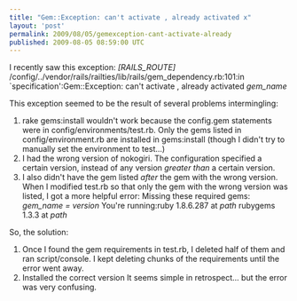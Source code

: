 ```yaml
---
title: "Gem::Exception: can't activate , already activated x"
layout: 'post'
permalink: 2009/08/05/gemexception-cant-activate-already
published: 2009-08-05 08:59:00 UTC
---
```

I recently saw this exception:
*[RAILS_ROUTE]* /config/../vendor/rails/railties/lib/rails/gem_dependency.rb:101:in `specification':Gem::Exception: can't activate , already activated *gem_name* 

This exception seemed to be the result of several problems intermingling:

1. rake gems:install wouldn't work because the config.gem statements were in config/environments/test.rb. Only the gems listed in config/environment.rb are installed in gems:install (though I didn't try to manually set the environment to test...)
2. I had the wrong version of nokogiri. The configuration specified a certain version, instead of any version _greater than_ a certain version.
3. I also didn't have the gem listed _after_ the gem with the wrong version. When I modified test.rb so that only the gem with the wrong version was listed, I got a more helpful error:
Missing these required gems: *gem_name = version* 
You're running:ruby 1.8.6.287 at *path* rubygems 1.3.3 at *path* 

So, the solution:
1. Once I found the gem requirements in test.rb, I deleted half of them and ran script/console. I kept deleting chunks of the requirements until the error went away.
2. Installed the correct version
It seems simple in retrospect... but the error was very confusing.
